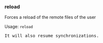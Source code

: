 ### reload
Forces a reload of the remote files of the user

Usage: `reload`
<pre>
It will also resume synchronizations.
</pre>
